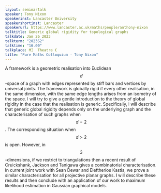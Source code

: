 ```yaml
---
layout: seminartalk
speaker: Tony Nixon
speakerinst: Lancaster University
speakershortinst: Lancaster
speakerurl: https://www.lancaster.ac.uk/maths/people/anthony-nixon
talktitle: Generic global rigidity for topological graphs
talkdate: Jan 26 2023
talkterm: "2023S2"
talktime: "16.00"
talkplace: MI  Theatre C
title: "Pure Maths Colloquium - Tony Nixon"
---
```


A framework is a geometric realisation into Euclidean $$d$$-space of a graph with edges represented by stiff bars and vertices by universal joints. The framework is globally rigid if every other realisation, in the same dimension, with the same edge lengths arises from an isometry of the space. I will try to give a gentle introduction to the theory of global rigidity in the case that the realisation is generic. Specifically, I will describe that generic global rigidity depends only on the underlying graph and the characterisation of such graphs when $$d=2$$. The corresponding situation when $$d>2$$ is open. However, in $$3$$-dimensions, if we restrict to triangulations then a recent result of Cruickshank, Jackson and Tanigawa gives a combinatorial characterisation. In current joint work with Sean Dewar and Eleftherios Kastis, we prove a similar characterisation for all projective planar graphs. I will describe these results and then conclude with an application of our work to maximum likelihood estimation in Gaussian graphical models.